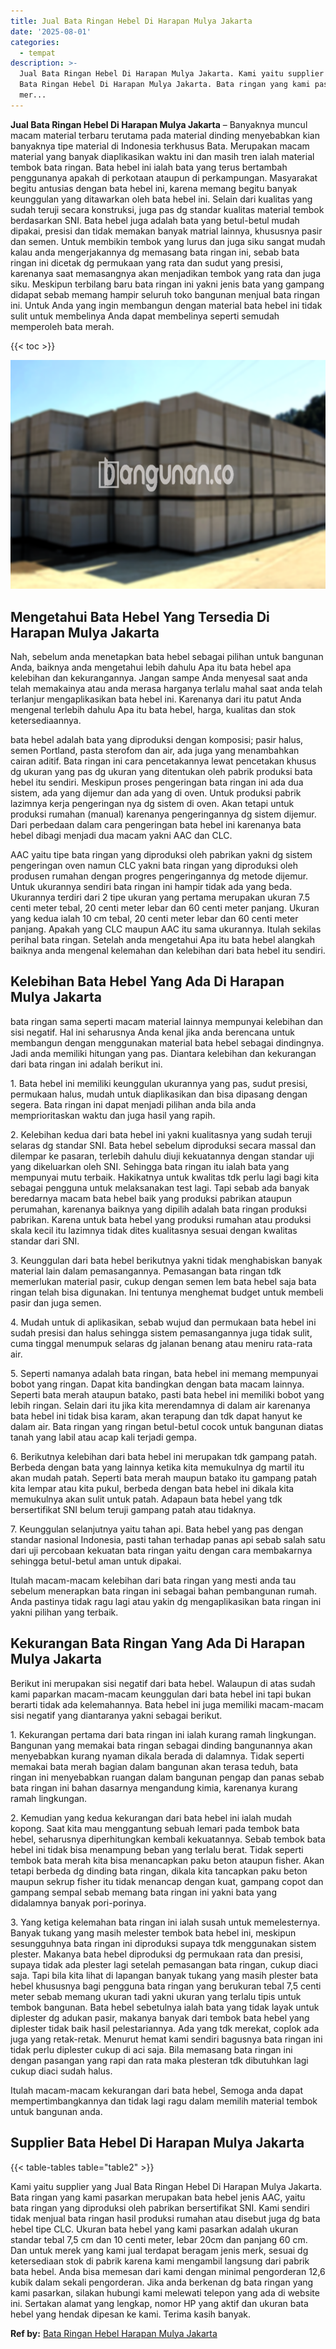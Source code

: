```yaml
---
title: Jual Bata Ringan Hebel Di Harapan Mulya Jakarta
date: '2025-08-01'
categories:
  - tempat
description: >-
  Jual Bata Ringan Hebel Di Harapan Mulya Jakarta. Kami yaitu supplier yang Jual
  Bata Ringan Hebel Di Harapan Mulya Jakarta. Bata ringan yang kami pasarkan
  mer...
---
```


**Jual Bata Ringan Hebel Di Harapan Mulya Jakarta** – Banyaknya muncul macam material terbaru terutama pada material dinding menyebabkan kian banyaknya tipe material di Indonesia terkhusus Bata. Merupakan macam material yang banyak diaplikasikan waktu ini dan masih tren ialah material tembok bata ringan. Bata hebel ini ialah bata yang terus bertambah penggunanya apakah di perkotaan ataupun di perkampungan. Masyarakat begitu antusias dengan bata hebel ini, karena memang begitu banyak keunggulan yang ditawarkan oleh bata hebel ini. Selain dari kualitas yang sudah teruji secara konstruksi, juga pas dg standar kualitas material tembok berdasarkan SNI. Bata hebel juga adalah bata yang betul-betul mudah dipakai, presisi dan tidak memakan banyak matrial lainnya, khususnya pasir dan semen. Untuk membikin tembok yang lurus dan juga siku sangat mudah kalau anda mengerjakannya dg memasang bata ringan ini, sebab bata ringan ini dicetak dg permukaan yang rata dan sudut yang presisi, karenanya saat memasangnya akan menjadikan tembok yang rata dan juga siku. Meskipun terbilang baru bata ringan ini yakni jenis bata yang gampang didapat sebab memang hampir seluruh toko bangunan menjual bata ringan ini. Untuk Anda yang ingin membangun dengan material bata hebel ini tidak sulit untuk membelinya Anda dapat membelinya seperti semudah memperoleh bata merah.

{{< toc >}}

![Jual Bata Ringan Hebel Di Harapan Mulya Jakarta](/images/jual-hebel-murah-35.png)

## Mengetahui Bata Hebel Yang Tersedia Di Harapan Mulya Jakarta

Nah, sebelum anda menetapkan bata hebel sebagai pilihan untuk bangunan Anda, baiknya anda mengetahui lebih dahulu Apa itu bata hebel apa kelebihan dan kekurangannya. Jangan sampe Anda menyesal saat anda telah memakainya atau anda merasa harganya terlalu mahal saat anda telah terlanjur mengaplikasikan bata hebel ini. Karenanya dari itu patut Anda mengenal terlebih dahulu Apa itu bata hebel, harga, kualitas dan stok ketersediaannya.

bata hebel adalah bata yang diproduksi dengan komposisi; pasir halus, semen Portland, pasta sterofom dan air, ada juga yang menambahkan cairan aditif. Bata ringan ini cara pencetakannya lewat pencetakan khusus dg ukuran yang pas dg ukuran yang ditentukan oleh pabrik produksi bata hebel itu sendiri. Meskipun proses pengeringan bata ringan ini ada dua sistem, ada yang dijemur dan ada yang di oven. Untuk produksi pabrik lazimnya kerja pengeringan nya dg sistem di oven. Akan tetapi untuk produksi rumahan (manual) karenanya pengeringannya dg sistem dijemur. Dari perbedaan dalam cara pengeringan bata hebel ini karenanya bata hebel dibagi menjadi dua macam yakni AAC dan CLC.

AAC yaitu tipe bata ringan yang diproduksi oleh pabrikan yakni dg sistem pengeringan oven namun CLC yakni bata ringan yang diproduksi oleh produsen rumahan dengan progres pengeringannya dg metode dijemur. Untuk ukurannya sendiri bata ringan ini hampir tidak ada yang beda. Ukurannya terdiri dari 2 tipe ukuran yang pertama merupakan ukuran 7.5 centi meter tebal, 20 centi meter lebar dan 60 centi meter panjang. Ukuran yang kedua ialah 10 cm tebal, 20 centi meter lebar dan 60 centi meter panjang. Apakah yang CLC maupun AAC itu sama ukurannya. Itulah sekilas perihal bata ringan. Setelah anda mengetahui Apa itu bata hebel alangkah baiknya anda mengenal kelemahan dan kelebihan dari bata hebel itu sendiri.

## Kelebihan Bata Hebel Yang Ada Di Harapan Mulya Jakarta

bata ringan sama seperti macam material lainnya mempunyai kelebihan dan sisi negatif. Hal ini seharusnya Anda kenal jika anda berencana untuk membangun dengan menggunakan material bata hebel sebagai dindingnya. Jadi anda memiliki hitungan yang pas. Diantara kelebihan dan kekurangan dari bata ringan ini adalah berikut ini.

1\. Bata hebel ini memiliki keunggulan ukurannya yang pas, sudut presisi, permukaan halus, mudah untuk diaplikasikan dan bisa dipasang dengan segera. Bata ringan ini dapat menjadi pilihan anda bila anda memprioritaskan waktu dan juga hasil yang rapih.

2\. Kelebihan kedua dari bata hebel ini yakni kualitasnya yang sudah teruji selaras dg standar SNI. Bata hebel sebelum diproduksi secara massal dan dilempar ke pasaran, terlebih dahulu diuji kekuatannya dengan standar uji yang dikeluarkan oleh SNI. Sehingga bata ringan itu ialah bata yang mempunyai mutu terbaik. Hakikatnya untuk kwalitas tdk perlu lagi bagi kita sebagai pengguna untuk melaksanakan test lagi. Tapi sebab ada banyak beredarnya macam bata hebel baik yang produksi pabrikan ataupun perumahan, karenanya baiknya yang dipilih adalah bata ringan produksi pabrikan. Karena untuk bata hebel yang produksi rumahan atau produksi skala kecil itu lazimnya tidak dites kualitasnya sesuai dengan kwalitas standar dari SNI.

3\. Keunggulan dari bata hebel berikutnya yakni tidak menghabiskan banyak material lain dalam pemasangannya. Pemasangan bata ringan tdk memerlukan material pasir, cukup dengan semen lem bata hebel saja bata ringan telah bisa digunakan. Ini tentunya menghemat budget untuk membeli pasir dan juga semen.

4\. Mudah untuk di aplikasikan, sebab wujud dan permukaan bata hebel ini sudah presisi dan halus sehingga sistem pemasangannya juga tidak sulit, cuma tinggal menumpuk selaras dg jalanan benang atau meniru rata-rata air.

5\. Seperti namanya adalah bata ringan, bata hebel ini memang mempunyai bobot yang ringan. Dapat kita bandingkan dengan bata macam lainnya. Seperti bata merah ataupun batako, pasti bata hebel ini memiliki bobot yang lebih ringan. Selain dari itu jika kita merendamnya di dalam air karenanya bata hebel ini tidak bisa karam, akan terapung dan tdk dapat hanyut ke dalam air. Bata ringan yang ringan betul-betul cocok untuk bangunan diatas tanah yang labil atau acap kali terjadi gempa.

6\. Berikutnya kelebihan dari bata hebel ini merupakan tdk gampang patah. Berbeda dengan bata yang lainnya ketika kita memukulnya dg martil itu akan mudah patah. Seperti bata merah maupun batako itu gampang patah kita lempar atau kita pukul, berbeda dengan bata hebel ini dikala kita memukulnya akan sulit untuk patah. Adapaun bata hebel yang tdk bersertifikat SNI belum teruji gampang patah atau tidaknya.

7\. Keunggulan selanjutnya yaitu tahan api. Bata hebel yang pas dengan standar nasional Indonesia, pasti tahan terhadap panas api sebab salah satu dari uji percobaan kekuatan bata ringan yaitu dengan cara membakarnya sehingga betul-betul aman untuk dipakai.

Itulah macam-macam kelebihan dari bata ringan yang mesti anda tau sebelum menerapkan bata ringan ini sebagai bahan pembangunan rumah. Anda pastinya tidak ragu lagi atau yakin dg mengaplikasikan bata ringan ini yakni pilihan yang terbaik.

## Kekurangan Bata Ringan Yang Ada Di Harapan Mulya Jakarta

Berikut ini merupakan sisi negatif dari bata hebel. Walaupun di atas sudah kami paparkan macam-macam keunggulan dari bata hebel ini tapi bukan berarti tidak ada kelemahannya. Bata hebel ini juga memiliki macam-macam sisi negatif yang diantaranya yakni sebagai berikut.

1\. Kekurangan pertama dari bata ringan ini ialah kurang ramah lingkungan. Bangunan yang memakai bata ringan sebagai dinding bangunannya akan menyebabkan kurang nyaman dikala berada di dalamnya. Tidak seperti memakai bata merah bagian dalam bangunan akan terasa teduh, bata ringan ini menyebabkan ruangan dalam bangunan pengap dan panas sebab bata ringan ini bahan dasarnya mengandung kimia, karenanya kurang ramah lingkungan.

2\. Kemudian yang kedua kekurangan dari bata hebel ini ialah mudah kopong. Saat kita mau menggantung sebuah lemari pada tembok bata hebel, seharusnya diperhitungkan kembali kekuatannya. Sebab tembok bata hebel ini tidak bisa menampung beban yang terlalu berat. Tidak seperti tembok bata merah kita bisa menancapkan paku beton ataupun fisher. Akan tetapi berbeda dg dinding bata ringan, dikala kita tancapkan paku beton maupun sekrup fisher itu tidak menancap dengan kuat, gampang copot dan gampang sempal sebab memang bata ringan ini yakni bata yang didalamnya banyak pori-porinya.

3\. Yang ketiga kelemahan bata ringan ini ialah susah untuk memelesternya. Banyak tukang yang masih melester tembok bata hebel ini, meskipun sesungguhnya bata ringan ini diproduksi supaya tdk menggunakan sistem plester. Makanya bata hebel diproduksi dg permukaan rata dan presisi, supaya tidak ada plester lagi setelah pemasangan bata ringan, cukup diaci saja. Tapi bila kita lihat di lapangan banyak tukang yang masih plester bata hebel khususnya bagi pengguna bata ringan yang berukuran tebal 7,5 centi meter sebab memang ukuran tadi yakni ukuran yang terlalu tipis untuk tembok bangunan. Bata hebel sebetulnya ialah bata yang tidak layak untuk diplester dg adukan pasir, makanya banyak dari tembok bata hebel yang diplester tidak baik hasil pelestariannya. Ada yang tdk merekat, coplok ada juga yang retak-retak. Menurut hemat kami sendiri bagusnya bata ringan ini tidak perlu diplester cukup di aci saja. Bila memasang bata ringan ini dengan pasangan yang rapi dan rata maka plesteran tdk dibutuhkan lagi cukup diaci sudah halus.

Itulah macam-macam kekurangan dari bata hebel, Semoga anda dapat mempertimbangkannya dan tidak lagi ragu dalam memilih material tembok untuk bangunan anda.

## Supplier Bata Hebel Di Harapan Mulya Jakarta

{{< table-tables table="table2" >}}

Kami yaitu supplier yang Jual Bata Ringan Hebel Di Harapan Mulya Jakarta. Bata ringan yang kami pasarkan merupakan bata hebel jenis AAC, yaitu bata ringan yang diproduksi oleh pabrikan bersertifikat SNI. Kami sendiri tidak menjual bata ringan hasil produksi rumahan atau disebut juga dg bata hebel tipe CLC. Ukuran bata hebel yang kami pasarkan adalah ukuran standar tebal 7,5 cm dan 10 centi meter, lebar 20cm dan panjang 60 cm. Dan untuk merek yang kami jual terdapat beragam jenis merk, sesuai dg ketersediaan stok di pabrik karena kami mengambil langsung dari pabrik bata hebel. Anda bisa memesan dari kami dengan minimal pengorderan 12,6 kubik dalam sekali pengorderan. Jika anda berkenan dg bata ringan yang kami pasarkan, silakan hubungi kami melewati telepon yang ada di website ini. Sertakan alamat yang lengkap, nomor HP yang aktif dan ukuran bata hebel yang hendak dipesan ke kami. Terima kasih banyak.

**Ref by:** [Bata Ringan Hebel Harapan Mulya Jakarta](https://id.wikipedia.org/wiki/Bata)
